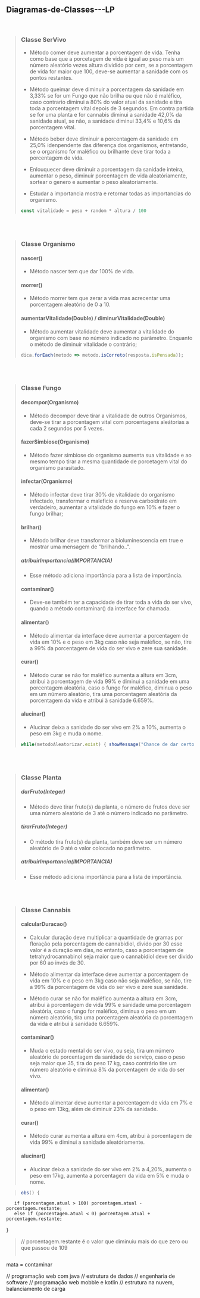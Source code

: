 ## Diagramas-de-Classes---LP

<br>

> ### Classe SerVivo
>   - Método comer deve aumentar a porcentagem de vida. Tenha como base que a porcetagem de vida é igual ao peso mais um número aleatório vezes altura dividido por cem, se a porcentagem de vida for maior que 100, deve-se aumentar a sanidade com os pontos restantes.
>     
>   - Método queimar deve diminuir a porcentagem da sanidade em 3,33% se for um Fungo que não brilha ou que não é maléfico, caso contrario diminui a 80% do valor atual da sanidade e tira toda a porcentagem vital depois de 3 segundos. Em contra partida se for uma planta e for cannabis diminui a sanidade 42,0% da sanidade atual, se não, a sanidade diminui 33,4% e 10,6% da porcentagem vital.
>
>   - Método beber deve diminuir a porcentagem da sanidade em 25,0% idenpendente das diferença dos organismos, entretando, se o organismo for maléfico ou brilhante deve tirar toda a porcentagem de vida.
>
>   - Enlouquecer deve diminuir a porcentagem da sanidade inteira, aumentar o peso, diminuir porcentagem de vida aleatóriamente, sortear o genero e aumentar o peso aleatoriamente.
>
>   - Estudar a importancia mostra e retornar todas as importancias do organismo.
>   ``` javascript
>   const vitalidade = peso + random * altura / 100
>   ``` 

<br> <br>

> ### Classe Organismo
> #### nascer()
>   - Método nascer tem que dar 100% de vida.
>
> #### morrer()
>   - Método morrer tem que zerar a vida mas acrecentar uma porcentagem aleatório de 0 a 10.
>
> #### aumentarVitalidade(Double) / diminurVitalidade(Double)
>   - Método aumentar vitalidade deve aumentar a vitalidade do organismo com base no número indicado no parâmetro. Enquanto o método de diminuir vitalidade o contrário;
>   ``` javascript
>   dica.forEach(metodo => metodo.isCorreto(resposta.isPensada));
>   ``` 

<br> <br>

> ### Classe Fungo
> #### decompor(Organismo)
>   - Método decompor deve tirar a vitalidade de outros Organismos, deve-se tirar a porcentagem vital com porcentagens aleátorias a cada 2 segundos por 5 vezes.
>
> #### fazerSimbiose(Organismo)
>   - Método fazer simbiose do organismo aumenta sua vitalidade e ao mesmo tempo tirar a mesma quantidade de porcetagem vital do organismo parasitado.
>
> #### infectar(Organismo)
>   - Método infectar deve tirar 30% de vitalidade do organismo infectado, transformar o maleficio e reserva carboidrato em verdadeiro, aumentar a vitalidade do fungo em 10% e fazer o fungo brilhar;
>
> #### brilhar()
>   - Método brilhar deve transformar a bioluminescencia em true e mostrar uma mensagem de "brilhando..".
>
> ##### atribuirImportancia(IMPORTANCIA) 
>   - Esse método adiciona importância para a lista de importância.
>
> #### contaminar()
>   - Deve-se também ter a capacidade de tirar toda a vida do ser vivo, quando a método contaminar() da interface for chamada.
>
> #### alimentar()
>   - Método alimentar da interface deve aumentar a porcentagem de vida em 10% e o peso em 3kg caso não seja maléfico, se não, tire a 99% da porcentagem de vida do ser vivo e zere sua sanidade.
>
> #### curar()
>   - Método curar se não for maléfico aumenta a altura em 3cm, atribui à porcentagem de vida 99% e diminui a sanidade em uma porcentagem aleatória, caso o fungo for maléfico, diminua o peso em um número aleatório, tira uma porcentagem aleatória da porcentagem da vida e atribui à sanidade 6.659%.
>
> #### alucinar()
>   - Alucinar deixa a sanidade do ser vivo em 2% a 10%, aumenta o peso em 3kg e muda o nome.
>   ``` javascript
>   while(metodoAleatorizar.exist) { showMessage("Chance de dar certo:: {100%}") }
>   ```

<br> <br>

> ### Classe Planta
> ##### darFruto(Integer)
>   - Método deve tirar fruto(s) da planta, o número de frutos deve ser uma número aleatório de 3 até o número indicado no parâmetro.
>
> ##### tirarFruto(Integer) 
>   - O método tira fruto(s) da planta, também deve ser um número aleatório de 0 até o valor colocado no parâmetro.
> 
> ##### atribuirImportancia(IMPORTANCIA) 
>   - Esse método adiciona importância para a lista de importância.

<br> <br>

> ### Classe Cannabis
> #### calcularDuracao()
>   - Calcular duração deve multiplicar a quantidade de gramas por floração pela porcentagem de cannabidiol, divido por 30 esse valor é a duração em dias, no entanto, caso a porcentagem de tetrahydrocannabinol seja maior que o cannabidiol deve ser divido por 60 ao invés de 30.
>
>   - Método alimentar da interface deve aumentar a porcentagem de vida em 10% e o peso em 3kg caso não seja maléfico, se não, tire a 99% da porcentagem de vida do ser vivo e zere sua sanidade.
>
>   - Método curar se não for maléfico aumenta a altura em 3cm, atribui à porcentagem de vida 99% e sanidade uma porcentagem aleatória, caso o fungo for maléfico, diminua o peso em um número aleatório, tira uma porcentagem aleatória da porcentagem da vida e atribui à sanidade 6.659%.
>
> #### contaminar()
>   - Muda o estado mental do ser vivo, ou seja, tira um número aleatório de porcentagem da sanidade do serviço, caso o peso seja maior que 35, tira do peso 17 kg, caso contrário tire um número aleatório e diminua 8% da porcentagem de vida do ser vivo.
>
> #### alimentar()
>   - Método alimentar deve aumentar a porcentagem de vida em 7% e o peso em 13kg, além de diminuir 23% da sanidade.
>
> #### curar()
>   - Método curar aumenta a altura em 4cm, atribui à porcentagem de vida 99% e diminui a sanidade aleatóriamente.
>
> #### alucinar()
>   - Alucinar deixa a sanidade do ser vivo em 2% a 4,20%, aumenta o peso em 17kg, aumenta a porcentagem da vida em 5% e muda o nome.


>   ``` javascript
>   obs() {
       if (porcentagem.atual > 100) porcentagem.atual - porcentagem.restante;
       else if (porcentagem.atual < 0) porcentagem.atual + porcentagem.restante; 
}
>   // porcentagem.restante é o valor que diminuiu mais do que zero ou que passou de 109
>   ```

mata = contaminar


// programação web com java
// estrutura de dados
// engenharia de software
// programação web mobble e kotlin
// estrutura na nuvem, balanciamento de carga

